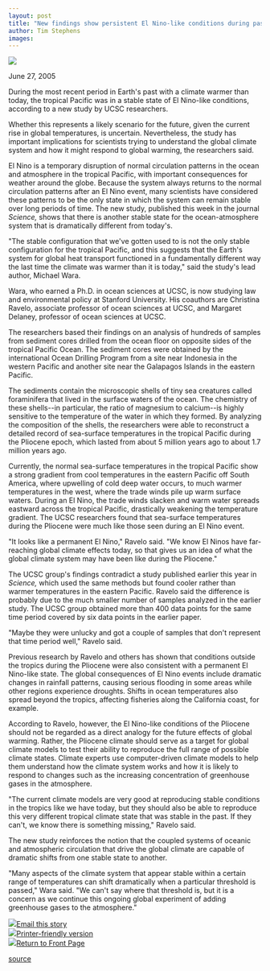 ```yaml
---
layout: post
title: "New findings show persistent El Nino-like conditions during past global warming"
author: Tim Stephens
images:
---
```


![][1]  
  
June 27, 2005

During the most recent period in Earth's past with a climate warmer than today, the tropical Pacific was in a stable state of El Nino-like conditions, according to a new study by UCSC researchers.

Whether this represents a likely scenario for the future, given the current rise in global temperatures, is uncertain. Nevertheless, the study has important implications for scientists trying to understand the global climate system and how it might respond to global warming, the researchers said.

El Nino is a temporary disruption of normal circulation patterns in the ocean and atmosphere in the tropical Pacific, with important consequences for weather around the globe. Because the system always returns to the normal circulation patterns after an El Nino event, many scientists have considered these patterns to be the only state in which the system can remain stable over long periods of time. The new study, published this week in the journal _Science,_ shows that there is another stable state for the ocean-atmosphere system that is dramatically different from today's.

"The stable configuration that we've gotten used to is not the only stable configuration for the tropical Pacific, and this suggests that the Earth's system for global heat transport functioned in a fundamentally different way the last time the climate was warmer than it is today," said the study's lead author, Michael Wara.

Wara, who earned a Ph.D. in ocean sciences at UCSC, is now studying law and environmental policy at Stanford University. His coauthors are Christina Ravelo, associate professor of ocean sciences at UCSC, and Margaret Delaney, professor of ocean sciences at UCSC.

The researchers based their findings on an analysis of hundreds of samples from sediment cores drilled from the ocean floor on opposite sides of the tropical Pacific Ocean. The sediment cores were obtained by the international Ocean Drilling Program from a site near Indonesia in the western Pacific and another site near the Galapagos Islands in the eastern Pacific.

The sediments contain the microscopic shells of tiny sea creatures called foraminifera that lived in the surface waters of the ocean. The chemistry of these shells--in particular, the ratio of magnesium to calcium--is highly sensitive to the temperature of the water in which they formed. By analyzing the composition of the shells, the researchers were able to reconstruct a detailed record of sea-surface temperatures in the tropical Pacific during the Pliocene epoch, which lasted from about 5 million years ago to about 1.7 million years ago.

Currently, the normal sea-surface temperatures in the tropical Pacific show a strong gradient from cool temperatures in the eastern Pacific off South America, where upwelling of cold deep water occurs, to much warmer temperatures in the west, where the trade winds pile up warm surface waters. During an El Nino, the trade winds slacken and warm water spreads eastward across the tropical Pacific, drastically weakening the temperature gradient. The UCSC researchers found that sea-surface temperatures during the Pliocene were much like those seen during an El Nino event.

"It looks like a permanent El Nino," Ravelo said. "We know El Ninos have far-reaching global climate effects today, so that gives us an idea of what the global climate system may have been like during the Pliocene."

The UCSC group's findings contradict a study published earlier this year in _Science,_ which used the same methods but found cooler rather than warmer temperatures in the eastern Pacific. Ravelo said the difference is probably due to the much smaller number of samples analyzed in the earlier study. The UCSC group obtained more than 400 data points for the same time period covered by six data points in the earlier paper.

"Maybe they were unlucky and got a couple of samples that don't represent that time period well," Ravelo said.

Previous research by Ravelo and others has shown that conditions outside the tropics during the Pliocene were also consistent with a permanent El Nino-like state. The global consequences of El Nino events include dramatic changes in rainfall patterns, causing serious flooding in some areas while other regions experience droughts. Shifts in ocean temperatures also spread beyond the tropics, affecting fisheries along the California coast, for example.

According to Ravelo, however, the El Nino-like conditions of the Pliocene should not be regarded as a direct analogy for the future effects of global warming. Rather, the Pliocene climate should serve as a target for global climate models to test their ability to reproduce the full range of possible climate states. Climate experts use computer-driven climate models to help them understand how the climate system works and how it is likely to respond to changes such as the increasing concentration of greenhouse gases in the atmosphere.

"The current climate models are very good at reproducing stable conditions in the tropics like we have today, but they should also be able to reproduce this very different tropical climate state that was stable in the past. If they can't, we know there is something missing," Ravelo said.

The new study reinforces the notion that the coupled systems of oceanic and atmospheric circulation that drive the global climate are capable of dramatic shifts from one stable state to another.

"Many aspects of the climate system that appear stable within a certain range of temperatures can shift dramatically when a particular threshold is passed," Wara said. "We can't say where that threshold is, but it is a concern as we continue this ongoing global experiment of adding greenhouse gases to the atmosphere."

![][2][Email this story][3]  
![][2][Printer-friendly version  
][4]![][2][Return to Front Page][5]

[1]: http://currents.ucsc.edu/04-05/art/map_wide.05-06-27.jpg
[2]: ../../images/bulletarrow.gif
[3]: javascript:url();document.f1.submit();
[4]: javascript:popUp();
[5]: http://currents.ucsc.edu/

[source](http://www1.ucsc.edu/currents/04-05/06-27/warming.asp "Permalink to warming")
